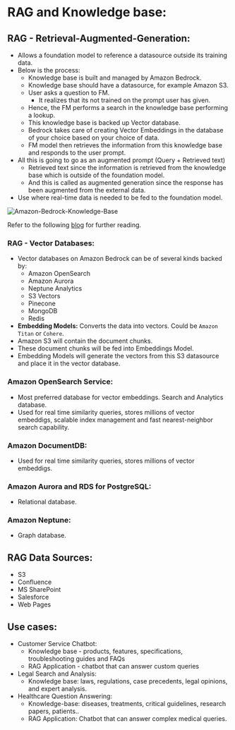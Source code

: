 # RAG and Knowledge base:

## RAG - Retrieval-Augmented-Generation:
- Allows a foundation model to reference a datasource outside its training data.
- Below is the process:
  - Knowledge base is built and managed by Amazon Bedrock.
  - Knowledge base should have a datasource, for example Amazon S3.
  - User asks a question to FM.
    - It realizes that its not trained on the prompt user has given.
  - Hence, the FM performs a search in the knowledge base performing a lookup.
  - This knowledge base is backed up Vector database.
  - Bedrock takes care of creating Vector Embeddings in the database of your choice based on your choice of data.
  - FM model then retrieves the information from this knowledge base and responds to the user prompt.
- All this is going to go as an augmented prompt (Query + Retrieved text)
  - Retrieved text since the information is retrieved from the knowledge base which is outside of the foundation model.
  - And this is called as augmented generation since the response has been augmented from the external data.
- Use where real-time data is needed to be fed to the foundation model.

![Amazon-Bedrock-Knowledge-Base](https://docs.aws.amazon.com/images/bedrock/latest/userguide/images/kb/rag-runtime.png)

Refer to the following [blog](https://docs.aws.amazon.com/bedrock/latest/userguide/kb-how-it-works.html) for further reading.

### RAG - Vector Databases:

- Vector databases on Amazon Bedrock can be of several kinds backed by:
  - Amazon OpenSearch
  - Amazon Aurora
  - Neptune Analytics
  - S3 Vectors
  - Pinecone
  - MongoDB
  - Redis
- **Embedding Models:** Converts the data into vectors. Could be `Amazon Titan` or `Cohere`.
- Amazon S3 will contain the document chunks.
- These document chunks will be fed into Embeddings Model.
- Embedding Models will generate the vectors from this S3 datasource and place it in the vector database.

### Amazon OpenSearch Service: 
- Most preferred database for vector embeddings. Search and Analytics database.
- Used for real time similarity queries, stores millions of vector embeddigs, scalable index management and fast nearest-neighbor search capability.

### Amazon DocumentDB:
- Used for real time similarity queries, stores millions of vector embeddigs.

### Amazon Aurora and RDS for PostgreSQL: 
- Relational database.

### Amazon Neptune:
- Graph database.

## RAG Data Sources:
- S3
- Confluence
- MS SharePoint
- Salesforce
- Web Pages

## Use cases:
- Customer Service Chatbot:
  - Knowledge base - products, features, specifications, troubleshooting guides and FAQs
  - RAG Application - chatbot that can answer custom queries
- Legal Search and Analysis:
  - Knowledge base: laws, regulations, case precedents, legal opinions, and expert analysis.
- Healthcare Question Answering:
  - Knowledge-base: diseases, treatments, critical guidelines, research papers, patients..
  - RAG Application: Chatbot that can answer complex medical queries.
